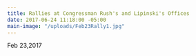 ```yaml
---
title: Rallies at Congressman Rush's and Lipinski's Offices
date: 2017-06-24 11:18:00 -05:00
main-image: "/uploads/Feb23Rally1.jpg"
---
```


Feb 23,2017